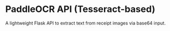 # PaddleOCR API (Tesseract-based)

A lightweight Flask API to extract text from receipt images via base64 input.
